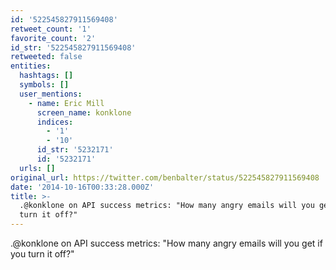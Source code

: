 ```yaml
---
id: '522545827911569408'
retweet_count: '1'
favorite_count: '2'
id_str: '522545827911569408'
retweeted: false
entities:
  hashtags: []
  symbols: []
  user_mentions:
    - name: Eric Mill
      screen_name: konklone
      indices:
        - '1'
        - '10'
      id_str: '5232171'
      id: '5232171'
  urls: []
original_url: https://twitter.com/benbalter/status/522545827911569408
date: '2014-10-16T00:33:28.000Z'
title: >-
  .@konklone on API success metrics: "How many angry emails will you get if you
  turn it off?"
---
```


.@konklone on API success metrics: "How many angry emails will you get if you turn it off?"
